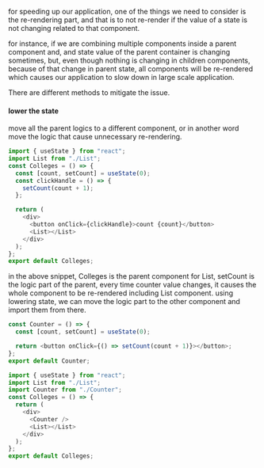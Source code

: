 for speeding up our application, one of the things we need to consider is the re-rendering part, and that is to not re-render if the value of a state is not changing related to that component.

for instance, if we are combining multiple components inside a parent component and, and state value of the parent container is changing sometimes, but, even though nothing is changing in children components, because of that change in parent state, all components will be re-rendered which causes our application to slow down in large scale application.

There are different methods to mitigate the issue.

#### lower the state

move all the parent logics to a different component, or in another word move the logic that cause unnecessary re-rendering.

```js
import { useState } from "react";
import List from "./List";
const Colleges = () => {
  const [count, setCount] = useState(0);
  const clickHandle = () => {
    setCount(count + 1);
  };

  return (
    <div>
      <button onClick={clickHandle}>count {count}</button>
      <List></List>
    </div>
  );
};
export default Colleges;
```

in the above snippet, Colleges is the parent component for List, setCount is the logic part of the parent, every time counter value changes, it causes the whole component to be re-rendered including List component.
using lowering state, we can move the logic part to the other component and import them from there.

```js
const Counter = () => {
  const [count, setCount] = useState(0);

  return <button onClick={() => setCount(count + 1)}></button>;
};
export default Counter;
```

```js
import { useState } from "react";
import List from "./List";
import Counter from "./Counter";
const Colleges = () => {
  return (
    <div>
      <Counter />
      <List></List>
    </div>
  );
};
export default Colleges;
```
